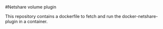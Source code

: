 #Netshare volume plugin

This repository contains a dockerfile to fetch and run the docker-netshare-plugin
in a container.
